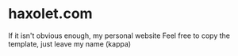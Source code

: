 # haxolet.com
If it isn't obvious enough, my personal website
Feel free to copy the template, just leave my name (kappa)
